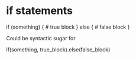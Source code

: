 


# if statements

if (something) {
    # true block
} else {
    # false block
}

Could be syntactic sugar for

if(something, true_block).else(false_block)